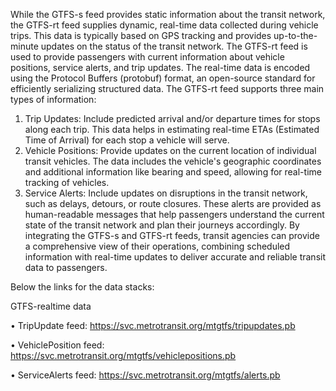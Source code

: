 While the GTFS-s feed provides static information about the transit network, the GTFS-rt feed supplies dynamic, real-time data collected during vehicle trips. This data is typically based on GPS tracking and provides up-to-the-minute updates on the status of the transit network. The GTFS-rt feed is used to provide passengers with current information about vehicle positions, service alerts, and trip updates. The real-time data is encoded using the Protocol Buffers (protobuf) format, an open-source standard for efficiently serializing structured data.
 The GTFS-rt feed supports three main types of information:
1.	Trip Updates: Include predicted arrival and/or departure times for stops along each trip. This data helps in estimating real-time ETAs (Estimated Time of Arrival) for each stop a vehicle will serve.
2.	Vehicle Positions: Provide updates on the current location of individual transit vehicles. The data includes the vehicle's geographic coordinates and additional information like bearing and speed, allowing for real-time tracking of vehicles.
3.	Service Alerts: Include updates on disruptions in the transit network, such as delays, detours, or route closures. These alerts are provided as human-readable messages that help passengers understand the current state of the transit network and plan their journeys accordingly.
 By integrating the GTFS-s and GTFS-rt feeds, transit agencies can provide a comprehensive view of their operations, combining scheduled information with real-time updates to deliver accurate and reliable transit data to passengers. 

Below the links for the data stacks:

GTFS-realtime data

•	TripUpdate feed: https://svc.metrotransit.org/mtgtfs/tripupdates.pb

•	VehiclePosition feed: https://svc.metrotransit.org/mtgtfs/vehiclepositions.pb

•	ServiceAlerts feed: https://svc.metrotransit.org/mtgtfs/alerts.pb
